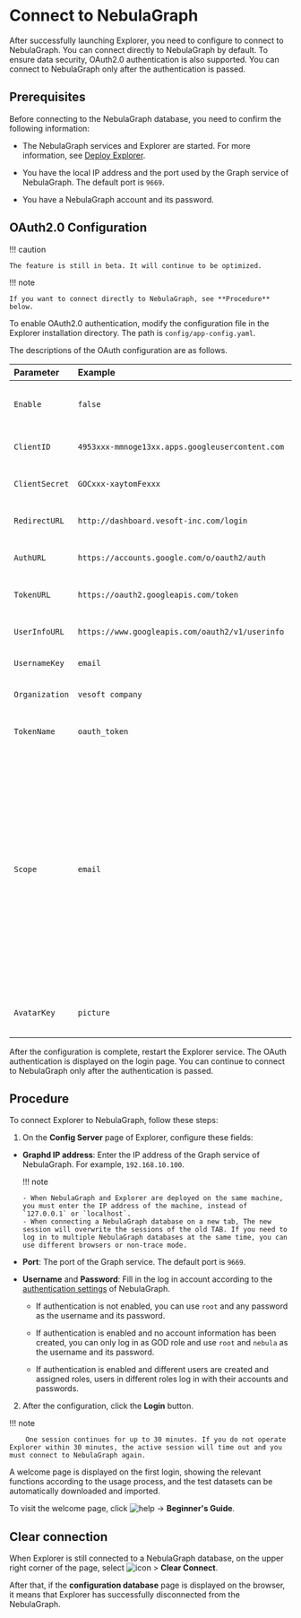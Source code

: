 # Connect to NebulaGraph

After successfully launching Explorer, you need to configure to connect to NebulaGraph. You can connect directly to NebulaGraph by default. To ensure data security, OAuth2.0 authentication is also supported. You can connect to NebulaGraph only after the authentication is passed.

## Prerequisites

Before connecting to the NebulaGraph database, you need to confirm the following information:

- The NebulaGraph services and Explorer are started. For more information, see [Deploy Explorer](../deploy-connect/ex-ug-connect.md).

- You have the local IP address and the port used by the Graph service of NebulaGraph. The default port is `9669`.

- You have a NebulaGraph account and its password.

## OAuth2.0 Configuration

!!! caution

    The feature is still in beta. It will continue to be optimized.

!!! note

    If you want to connect directly to NebulaGraph, see **Procedure** below.

To enable OAuth2.0 authentication, modify the configuration file in the Explorer installation directory. The path is `config/app-config.yaml`.

The descriptions of the OAuth configuration are as follows.

|Parameter|Example|Description|
|:--|:--|:--|
|`Enable`|`false`| Enable or disable OAuth2.0 authentication. |
|`ClientID` | `4953xxx-mmnoge13xx.apps.googleusercontent.com`| The application's ClientId. |
|`ClientSecret` | `GOCxxx-xaytomFexxx` | The application's ClientSecret. |
|`RedirectURL` | `http://dashboard.vesoft-inc.com/login` |The URL that redirects to Dashboard.   |
|`AuthURL` | `https://accounts.google.com/o/oauth2/auth` | The URL used for authentication.  |
|`TokenURL` | `https://oauth2.googleapis.com/token`| The URL used to get the access_token. |
|`UserInfoURL` | `https://www.googleapis.com/oauth2/v1/userinfo`| The URL used to get the user information. |
|`UsernameKey` | `email`| The key of the user name. |
|`Organization` |  `vesoft company`       |  The organization name.             |
|`TokenName`|`oauth_token`| The name of the token in the cookie.|
|`Scope`| `email`| Scope of OAuth permissions. The scope of permissions needs to be a subset of the scope configured by the vendor's OAuth2.0 platform, otherwise, the request will fail. Make sure the `UsernameKey` is accessible within the requested scope. |
|`AvatarKey`|`picture`| The key of the avatar in the user information.|

After the configuration is complete, restart the Explorer service. The OAuth authentication is displayed on the login page. You can continue to connect to NebulaGraph only after the authentication is passed.

## Procedure

To connect Explorer to NebulaGraph, follow these steps:

1. On the **Config Server** page of Explorer, configure these fields:

  - **Graphd IP address**: Enter the IP address of the Graph service of NebulaGraph. For example, `192.168.10.100`.

    !!! note

        - When NebulaGraph and Explorer are deployed on the same machine, you must enter the IP address of the machine, instead of `127.0.0.1` or `localhost`.
        - When connecting a NebulaGraph database on a new tab, The new session will overwrite the sessions of the old TAB. If you need to log in to multiple NebulaGraph databases at the same time, you can use different browsers or non-trace mode.

  - **Port**: The port of the Graph service. The default port is `9669`.

  - **Username** and **Password**: Fill in the log in account according to the [authentication settings](../../7.data-security/1.authentication/1.authentication.md) of NebulaGraph.

    - If authentication is not enabled, you can use `root` and any password as the username and its password.

    - If authentication is enabled and no account information has been created, you can only log in as GOD role and use `root` and `nebula` as the username and its password.

    - If authentication is enabled and different users are created and assigned roles, users in different roles log in with their accounts and passwords.

2. After the configuration, click the **Login** button.

  !!! note

        One session continues for up to 30 minutes. If you do not operate Explorer within 30 minutes, the active session will time out and you must connect to NebulaGraph again.

A welcome page is displayed on the first login, showing the relevant functions according to the usage process, and the test datasets can be automatically downloaded and imported.

To visit the welcome page, click ![help](https://docs-cdn.nebula-graph.com.cn/figures/navbar-help.png) -> **Beginner's Guide**.

## Clear connection

When Explorer is still connected to a NebulaGraph database, on the upper right corner of the page, select ![icon](https://docs-cdn.nebula-graph.com.cn/figures/nav-setup.png) > **Clear Connect**.

After that, if the **configuration database** page is displayed on the browser, it means that Explorer has successfully disconnected from the NebulaGraph.

